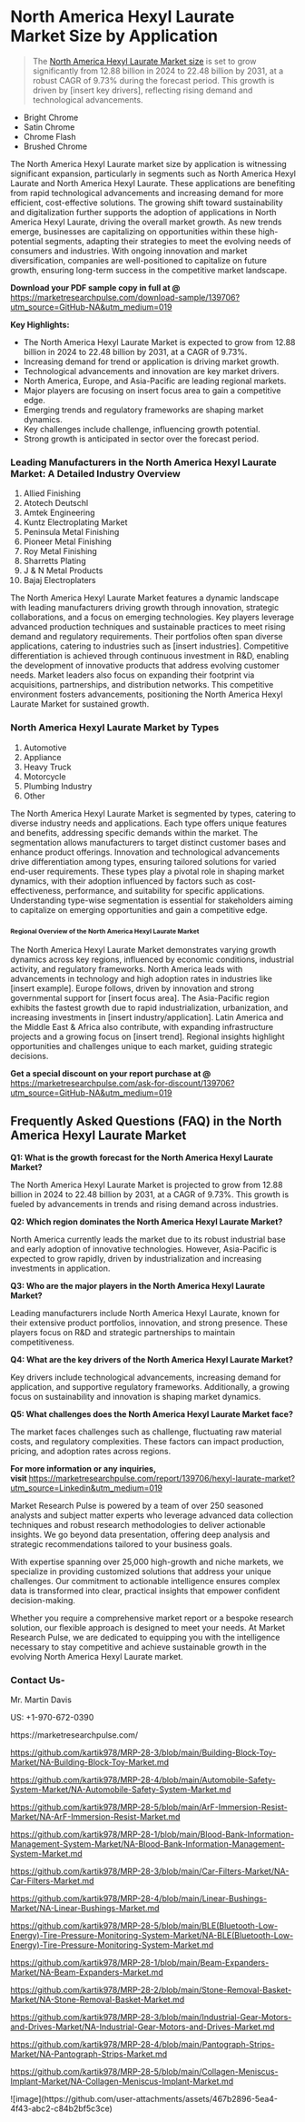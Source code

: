 <h1>North America Hexyl Laurate Market&nbsp;Size by Application</h1><blockquote><p>The <a href="https://marketresearchpulse.com/download-sample/139706?utm_source=GitHub-NA&amp;utm_medium=019">North America Hexyl Laurate Market size</a> is set to grow significantly from 12.88 billion in 2024 to 22.48 billion by 2031, at a robust CAGR of 9.73% during the forecast period. This growth is driven by [insert key drivers], reflecting rising demand and technological advancements.</p></blockquote><ul><li>Bright Chrome<li> Satin Chrome<li> Chrome Flash<li> Brushed Chrome</li></ul><p>The North America Hexyl Laurate market size by application is witnessing significant expansion, particularly in segments such as North America Hexyl Laurate and North America Hexyl Laurate. These applications are benefiting from rapid technological advancements and increasing demand for more efficient, cost-effective solutions. The growing shift toward sustainability and digitalization further supports the adoption of applications in North America Hexyl Laurate, driving the overall market growth. As new trends emerge, businesses are capitalizing on opportunities within these high-potential segments, adapting their strategies to meet the evolving needs of consumers and industries. With ongoing innovation and market diversification, companies are well-positioned to capitalize on future growth, ensuring long-term success in the competitive market landscape.</p><p><strong>Download your PDF sample copy in full at @ </strong><a href="https://marketresearchpulse.com/download-sample/139706?utm_source=GitHub-NA&amp;utm_medium=019">https://marketresearchpulse.com/download-sample/139706?utm_source=GitHub-NA&amp;utm_medium=019</a></p><p><strong>Key Highlights: </strong></p><ul><li>The North America Hexyl Laurate Market is expected to grow from 12.88 billion in 2024 to 22.48 billion by 2031, at a CAGR of 9.73%.</li><li>Increasing demand for trend or application is driving market growth.</li><li>Technological advancements and innovation are key market drivers.</li><li>North America, Europe, and Asia-Pacific are leading regional markets.</li><li>Major players are focusing on insert focus area to gain a competitive edge.</li><li>Emerging trends and regulatory frameworks are shaping market dynamics.</li><li>Key challenges include challenge, influencing growth potential.</li><li>Strong growth is anticipated in sector over the forecast period.</li></ul><h3>Leading Manufacturers in the North America Hexyl Laurate Market: A Detailed Industry Overview</h3><ol><li>Allied Finishing</li><li>Atotech Deutschl</li><li>Amtek Engineering</li><li>Kuntz Electroplating Market</li><li>Peninsula Metal Finishing</li><li>Pioneer Metal Finishing</li><li>Roy Metal Finishing</li><li>Sharretts Plating</li><li>J & N Metal Products</li><li>Bajaj Electroplaters</li></ol><div class="flex max-w-full flex-col flex-grow"><div class="min-h-8 text-message flex w-full flex-col items-end gap-2 whitespace-normal break-words [.text-message+&amp;]:mt-5" dir="auto" data-message-author-role="assistant" data-message-id="fd8432e4-4910-450d-b182-61b7bfb0a01f" data-message-model-slug="gpt-4o"><div class="flex w-full flex-col gap-1 empty:hidden first:pt-[3px]"><div class="markdown prose w-full break-words dark:prose-invert light"><p>The North America Hexyl Laurate Market features a dynamic landscape with leading manufacturers driving growth through innovation, strategic collaborations, and a focus on emerging technologies. Key players leverage advanced production techniques and sustainable practices to meet rising demand and regulatory requirements. Their portfolios often span diverse applications, catering to industries such as [insert industries]. Competitive differentiation is achieved through continuous investment in R&amp;D, enabling the development of innovative products that address evolving customer needs. Market leaders also focus on expanding their footprint via acquisitions, partnerships, and distribution networks. This competitive environment fosters advancements, positioning the North America Hexyl Laurate Market for sustained growth.</p></div></div></div></div><h3>North America Hexyl Laurate Market by Types</h3><ol><li>Automotive<li> Appliance<li> Heavy Truck<li> Motorcycle<li> Plumbing Industry<li> Other</li></ol><div class="flex max-w-full flex-col flex-grow"><div class="min-h-8 text-message flex w-full flex-col items-end gap-2 whitespace-normal break-words [.text-message+&amp;]:mt-5" dir="auto" data-message-author-role="assistant" data-message-id="084470be-0bb7-4664-bddf-5156b4f41249" data-message-model-slug="gpt-4o-mini"><div class="flex w-full flex-col gap-1 empty:hidden first:pt-[3px]"><div class="markdown prose w-full break-words dark:prose-invert light"><p>The North America Hexyl Laurate Market is segmented by types, catering to diverse industry needs and applications. Each type offers unique features and benefits, addressing specific demands within the market. The segmentation allows manufacturers to target distinct customer bases and enhance product offerings. Innovation and technological advancements drive differentiation among types, ensuring tailored solutions for varied end-user requirements. These types play a pivotal role in shaping market dynamics, with their adoption influenced by factors such as cost-effectiveness, performance, and suitability for specific applications. Understanding type-wise segmentation is essential for stakeholders aiming to capitalize on emerging opportunities and gain a competitive edge.</p></div></div></div></div><h3><span style="font-size: 11px;">Regional Overview of the North America Hexyl Laurate Market</span></h3><div class="flex max-w-full flex-col flex-grow"><div class="min-h-8 text-message flex w-full flex-col items-end gap-2 whitespace-normal break-words [.text-message+&amp;]:mt-5" dir="auto" data-message-author-role="assistant" data-message-id="e9038762-ce64-4e30-91c9-9bd413514231" data-message-model-slug="gpt-4o-mini"><div class="flex w-full flex-col gap-1 empty:hidden first:pt-[3px]"><div class="markdown prose w-full break-words dark:prose-invert light"><p>The North America Hexyl Laurate Market demonstrates varying growth dynamics across key regions, influenced by economic conditions, industrial activity, and regulatory frameworks. North America leads with advancements in technology and high adoption rates in industries like [insert example]. Europe follows, driven by innovation and strong governmental support for [insert focus area]. The Asia-Pacific region exhibits the fastest growth due to rapid industrialization, urbanization, and increasing investments in [insert industry/application]. Latin America and the Middle East &amp; Africa also contribute, with expanding infrastructure projects and a growing focus on [insert trend]. Regional insights highlight opportunities and challenges unique to each market, guiding strategic decisions.</p></div></div></div></div><p><strong>Get a special discount on your report purchase at @ </strong><a href="https://marketresearchpulse.com/ask-for-discount/139706?utm_source=GitHub-NA&amp;utm_medium=019">https://marketresearchpulse.com/ask-for-discount/139706?utm_source=GitHub-NA&amp;utm_medium=019</a></p><h2>Frequently Asked Questions (FAQ) in the North America Hexyl Laurate Market</h2><p><strong>Q1: What is the growth forecast for the North America Hexyl Laurate Market?</strong></p><p>The North America Hexyl Laurate Market is projected to grow from 12.88 billion in 2024 to 22.48 billion by 2031, at a CAGR of 9.73%. This growth is fueled by advancements in trends and rising demand across industries.</p><p><strong>Q2: Which region dominates the North America Hexyl Laurate Market?</strong></p><p>North America currently leads the market due to its robust industrial base and early adoption of innovative technologies. However, Asia-Pacific is expected to grow rapidly, driven by industrialization and increasing investments in application.</p><p><strong>Q3: Who are the major players in the North America Hexyl Laurate Market?</strong></p><p>Leading manufacturers include North America Hexyl Laurate, known for their extensive product portfolios, innovation, and strong presence. These players focus on R&amp;D and strategic partnerships to maintain competitiveness.</p><p><strong>Q4: What are the key drivers of the North America Hexyl Laurate Market?</strong></p><p>Key drivers include technological advancements, increasing demand for application, and supportive regulatory frameworks. Additionally, a growing focus on sustainability and innovation is shaping market dynamics.</p><p><strong>Q5: What challenges does the North America Hexyl Laurate Market face?</strong></p><p>The market faces challenges such as challenge, fluctuating raw material costs, and regulatory complexities. These factors can impact production, pricing, and adoption rates across regions.</p><p><strong>For more information or any inquiries, visit&nbsp;</strong><a href="https://marketresearchpulse.com/report/139706/hexyl-laurate-market?utm_source=Linkedin&utm_medium=019">https://marketresearchpulse.com/report/139706/hexyl-laurate-market?utm_source=Linkedin&utm_medium=019</a></p><p>Market Research Pulse is powered by a team of over 250 seasoned analysts and subject matter experts who leverage advanced data collection techniques and robust research methodologies to deliver actionable insights. We go beyond data presentation, offering deep analysis and strategic recommendations tailored to your business goals.</p><p>With expertise spanning over 25,000 high-growth and niche markets, we specialize in providing customized solutions that address your unique challenges. Our commitment to actionable intelligence ensures complex data is transformed into clear, practical insights that empower confident decision-making.</p><p>Whether you require a comprehensive market report or a bespoke research solution, our flexible approach is designed to meet your needs. At Market Research Pulse, we are dedicated to equipping you with the intelligence necessary to stay competitive and achieve sustainable growth in the evolving North America Hexyl Laurate market.</p><h3><strong>Contact Us-</strong></h3><p>Mr. Martin Davis</p><p>US: +1-970-672-0390</p><p>https://marketresearchpulse.com/</p><p><a href="https://github.com/kartik978/MRP-28-3/blob/main/Building-Block-Toy-Market/NA-Building-Block-Toy-Market.md">https://github.com/kartik978/MRP-28-3/blob/main/Building-Block-Toy-Market/NA-Building-Block-Toy-Market.md</a></p><p><a href="https://github.com/kartik978/MRP-28-4/blob/main/Automobile-Safety-System-Market/NA-Automobile-Safety-System-Market.md">https://github.com/kartik978/MRP-28-4/blob/main/Automobile-Safety-System-Market/NA-Automobile-Safety-System-Market.md</a></p><p><a href="https://github.com/kartik978/MRP-28-5/blob/main/ArF-Immersion-Resist-Market/NA-ArF-Immersion-Resist-Market.md">https://github.com/kartik978/MRP-28-5/blob/main/ArF-Immersion-Resist-Market/NA-ArF-Immersion-Resist-Market.md</a></p><p><a href="https://github.com/kartik978/MRP-28-1/blob/main/Blood-Bank-Information-Management-System-Market/NA-Blood-Bank-Information-Management-System-Market.md">https://github.com/kartik978/MRP-28-1/blob/main/Blood-Bank-Information-Management-System-Market/NA-Blood-Bank-Information-Management-System-Market.md</a></p><p><a href="https://github.com/kartik978/MRP-28-3/blob/main/Car-Filters-Market/NA-Car-Filters-Market.md">https://github.com/kartik978/MRP-28-3/blob/main/Car-Filters-Market/NA-Car-Filters-Market.md</a></p><p><a href="https://github.com/kartik978/MRP-28-4/blob/main/Linear-Bushings-Market/NA-Linear-Bushings-Market.md">https://github.com/kartik978/MRP-28-4/blob/main/Linear-Bushings-Market/NA-Linear-Bushings-Market.md</a></p><p><a href="https://github.com/kartik978/MRP-28-5/blob/main/BLE(Bluetooth-Low-Energy)-Tire-Pressure-Monitoring-System-Market/NA-BLE(Bluetooth-Low-Energy)-Tire-Pressure-Monitoring-System-Market.md">https://github.com/kartik978/MRP-28-5/blob/main/BLE(Bluetooth-Low-Energy)-Tire-Pressure-Monitoring-System-Market/NA-BLE(Bluetooth-Low-Energy)-Tire-Pressure-Monitoring-System-Market.md</a></p><p><a href="https://github.com/kartik978/MRP-28-1/blob/main/Beam-Expanders-Market/NA-Beam-Expanders-Market.md">https://github.com/kartik978/MRP-28-1/blob/main/Beam-Expanders-Market/NA-Beam-Expanders-Market.md</a></p><p><a href="https://github.com/kartik978/MRP-28-2/blob/main/Stone-Removal-Basket-Market/NA-Stone-Removal-Basket-Market.md">https://github.com/kartik978/MRP-28-2/blob/main/Stone-Removal-Basket-Market/NA-Stone-Removal-Basket-Market.md</a></p><p><a href="https://github.com/kartik978/MRP-28-3/blob/main/Industrial-Gear-Motors-and-Drives-Market/NA-Industrial-Gear-Motors-and-Drives-Market.md">https://github.com/kartik978/MRP-28-3/blob/main/Industrial-Gear-Motors-and-Drives-Market/NA-Industrial-Gear-Motors-and-Drives-Market.md</a></p><p><a href="https://github.com/kartik978/MRP-28-4/blob/main/Pantograph-Strips-Market/NA-Pantograph-Strips-Market.md">https://github.com/kartik978/MRP-28-4/blob/main/Pantograph-Strips-Market/NA-Pantograph-Strips-Market.md</a></p><p><a href="https://github.com/kartik978/MRP-28-5/blob/main/Collagen-Meniscus-Implant-Market/NA-Collagen-Meniscus-Implant-Market.md">https://github.com/kartik978/MRP-28-5/blob/main/Collagen-Meniscus-Implant-Market/NA-Collagen-Meniscus-Implant-Market.md</a></p>
![image](https://github.com/user-attachments/assets/467b2896-5ea4-4f43-abc2-c84b2bf5c3ce)

